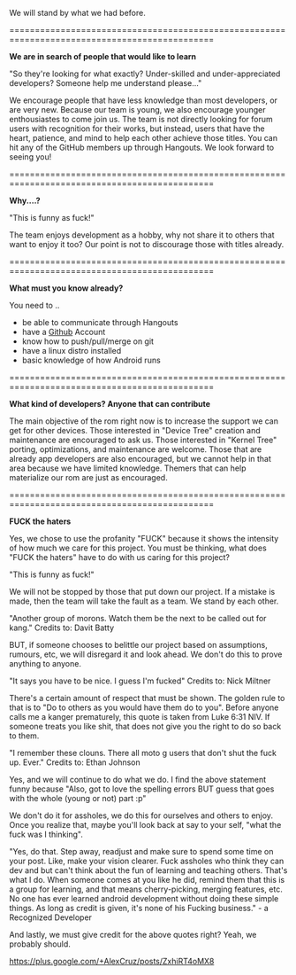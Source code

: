 We will stand by what we had before.

==============================================================================================

**We are in search of people that would like to learn**

"So they're looking for what exactly? Under-skilled and under-appreciated developers? Someone help me understand please..."

We encourage people that have less knowledge than most developers, or are very new.
Because our team is young, we also encourage younger enthousiastes to come join us.
The team is not directly looking for forum users with recognition for their works,
but instead, users that have the heart, patience, and mind to help each other
achieve those titles. You can hit any of the GitHub members up through Hangouts. 
We look forward to seeing you!

==============================================================================================

**Why....?**

"This is funny as fuck!"

The team enjoys development as a hobby, why not share it to others that want to enjoy
it too? Our point is not to discourage those with titles already.

==============================================================================================

**What must you know already?**

You need to ..
- be able to communicate through Hangouts
- have a [Github](github.com) Account
- know how to push/pull/merge on git
- have a linux distro installed
- basic knowledge of how Android runs

==============================================================================================

**What kind of developers? Anyone that can contribute**

The main objective of the rom right now is to increase the support we can get for 
other devices. Those interested in "Device Tree" creation and maintenance are encouraged
to ask us. Those interested in "Kernel Tree" porting, optimizations, and maintenance are 
welcome. Those that are already app developers are also encouraged, but we cannot help in
that area because we have limited knowledge. Themers that can help materialize our rom
are just as encouraged.

==============================================================================================

**FUCK the haters**

Yes, we chose to use the profanity "FUCK" because it shows the intensity of how much we care
for this project. You must be thinking, what does "FUCK the haters" have to do with us caring
for this project?

"This is funny as fuck!"

We will not be stopped by those that put down our project. If a mistake is
made, then the team will take the fault as a team. We stand by each other.

"Another group of morons. Watch them be the next to be called out for kang."
Credits to: Davit Batty

BUT, if someone chooses to belittle our project based on assumptions, rumours, etc, 
we will disregard it and look ahead. We don't do this to prove anything to anyone.

"It says you have to be nice. I guess I'm fucked﻿"
Credits to: Nick Miltner

There's a certain amount of respect that must be shown. The golden rule to that is
to "Do to others as you would have them do to you". Before anyone calls me a kanger
prematurely, this quote is taken from Luke 6:31 NIV. If someone treats you like shit,
that does not give you the right to do so back to them.

"I remember these clouns. There all moto g users that don't shut the fuck up. Ever."
Credits to: Ethan Johnson

Yes, and we will continue to do what we do. I find the above statement funny because
"Also, got to love the spelling errors BUT guess that goes with the whole (young or not) part :p"

We don't do it for assholes, we do this for ourselves and others to enjoy. Once you realize that,
maybe you'll look back at say to your self, "what the fuck was I thinking".

"Yes, do that. Step away, readjust and make sure to spend some time on your post. 
Like, make your vision clearer. Fuck assholes who think they can dev and but can't think about the 
fun of learning and teaching others. That's what I do. When someone comes at you like he did, remind 
them that this is a group for learning, and that means cherry-picking, merging features, etc. 
No one has ever learned android development without doing these simple things. As long as credit 
is given, it's none of his Fucking business." - a Recognized Developer

And lastly, we must give credit for the above quotes right? Yeah, we probably should.

https://plus.google.com/+AlexCruz/posts/ZxhiRT4oMX8
